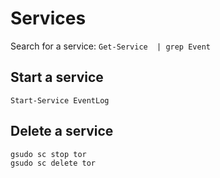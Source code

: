 # Services
Search for a service:
`Get-Service  | grep Event`

## Start a service
`Start-Service EventLog`

## Delete a service
```
gsudo sc stop tor
gsudo sc delete tor
```
